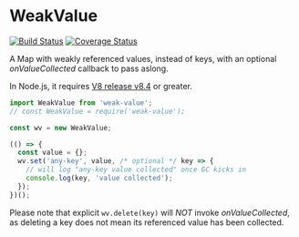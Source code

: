 # WeakValue


[![Build Status](https://travis-ci.com/WebReflection/weak-value.svg?branch=master)](https://travis-ci.com/WebReflection/weak-value) [![Coverage Status](https://coveralls.io/repos/github/WebReflection/weak-value/badge.svg?branch=master)](https://coveralls.io/github/WebReflection/weak-value?branch=master)

A Map with weakly referenced values, instead of keys, with an optional *onValueCollected* callback to pass aslong.

In Node.js, it requires [V8 release v8.4](https://v8.dev/blog/v8-release-84) or greater.

```js
import WeakValue from 'weak-value';
// const WeakValue = require('weak-value');

const wv = new WeakValue;

(() => {
  const value = {};
  wv.set('any-key', value, /* optional */ key => {
    // will log "any-key value collected" once GC kicks in
    console.log(key, 'value collected');
  });
})();
```

Please note that explicit `wv.delete(key)` will *NOT* invoke *onValueCollected*, as deleting a key does not mean its referenced value has been collected.
